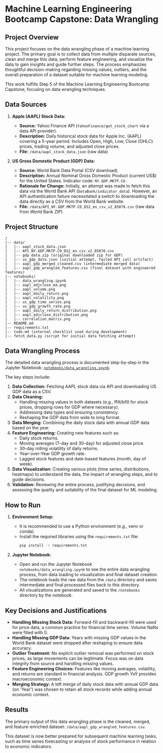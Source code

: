 # Machine Learning Engineering Bootcamp Capstone: Data Wrangling

## Project Overview

This project focuses on the data wrangling phase of a machine learning project. The primary goal is to collect data from multiple disparate sources, clean and merge this data, perform feature engineering, and visualize the data to gain insights and guide further steps. The process emphasizes thoughtful decision-making regarding missing values, outliers, and the overall preparation of a dataset suitable for machine learning modeling.

This work fulfills Step 5 of the Machine Learning Engineering Bootcamp Capstone, focusing on data wrangling techniques.

## Data Sources

1.  **Apple (AAPL) Stock Data:**
    *   **Source:** Yahoo Finance API (`YahooFinance/get_stock_chart` via a data API provider).
    *   **Description:** Daily historical stock data for Apple Inc. (AAPL) covering a 5-year period. Includes Open, High, Low, Close (OHLC) prices, trading volume, and adjusted close prices.
    *   **File:** `/data/aapl_stock_data.json` (raw data)

2.  **US Gross Domestic Product (GDP) Data:**
    *   **Source:** World Bank Data Portal (CSV download).
    *   **Description:** Annual Nominal Gross Domestic Product (current US$) for the United States. Indicator code: `NY.GDP.MKTP.CD`.
    *   **Rationale for Change:** Initially, an attempt was made to fetch this data via the World Bank API (`DataBank/indicator_data`). However, an API authentication failure necessitated a switch to downloading the data directly as a CSV from the World Bank website.
    *   **File:** `/data/API_NY.GDP.MKTP.CD_DS2_en_csv_v2_85078.csv` (raw data from World Bank ZIP)

## Project Structure

```
/
|-- data/
|   |-- aapl_stock_data.json
|   |-- API_NY.GDP.MKTP.CD_DS2_en_csv_v2_85078.csv
|   |-- gdp_data.zip (original downloaded zip for GDP)
|   |-- us_gdp_data.json (initial attempt, failed API call artifact)
|   |-- aapl_gdp_merged_cleaned.csv (intermediate merged data)
|   |-- aapl_gdp_wrangled_features.csv (final dataset with engineered features)
|-- notebooks/
|   |-- data_wrangling.ipynb
|   |-- aapl_adjclose_ma.png
|   |-- aapl_volume.png
|   |-- aapl_daily_return.png
|   |-- aapl_volatility.png
|   |-- us_gdp_time_series.png
|   |-- us_gdp_growth_rate.png
|   |-- aapl_daily_return_distribution.png
|   |-- aapl_adjclose_distribution.png
|   |-- correlation_matrix.png
|-- README.md
|-- requirements.txt
|-- todo.md (internal checklist used during development)
|-- fetch_data.py (script for initial data fetching attempt)
```

## Data Wrangling Process

The detailed data wrangling process is documented step-by-step in the Jupyter Notebook: [`notebooks/data_wrangling.ipynb`](notebooks/data_wrangling.ipynb).

The key steps include:

1.  **Data Collection:** Fetching AAPL stock data via API and downloading US GDP data as a CSV.
2.  **Data Cleaning:**
    *   Handling missing values in both datasets (e.g., ffill/bfill for stock prices, dropping rows for GDP where necessary).
    *   Addressing data types and ensuring consistency.
    *   Reshaping the GDP data from wide to long format.
3.  **Data Merging:** Combining the daily stock data with annual GDP data based on the year.
4.  **Feature Engineering:** Creating new features such as:
    *   Daily stock returns.
    *   Moving averages (7-day and 30-day) for adjusted close price.
    *   30-day rolling volatility of daily returns.
    *   Year-over-Year GDP growth rate.
    *   Lagged stock features and date-based features (month, day of week).
5.  **Data Visualization:** Creating various plots (time series, distributions, heatmaps) to understand the data, the impact of wrangling steps, and to guide decisions.
6.  **Validation:** Reviewing the entire process, justifying decisions, and assessing the quality and suitability of the final dataset for ML modeling.

## How to Run

1.  **Environment Setup:**
    *   It is recommended to use a Python environment (e.g., venv or conda).
    *   Install the required libraries using the `requirements.txt` file:
        ```bash
        pip install -r requirements.txt
        ```

2.  **Jupyter Notebook:**
    *   Open and run the Jupyter Notebook `notebooks/data_wrangling.ipynb` to see the entire data wrangling process, from data loading to visualization and final dataset creation.
    *   The notebook loads the raw data from the `/data` directory and saves intermediate and final processed files back to this directory.
    *   All visualizations are generated and saved to the `/notebooks` directory by the notebook.

## Key Decisions and Justifications

*   **Handling Missing Stock Data:** Forward-fill and backward-fill were used for price data, a common practice for financial time series. Volume NaNs were filled with 0.
*   **Handling Missing GDP Data:** Years with missing GDP values in the World Bank dataset were dropped after reshaping to ensure data accuracy.
*   **Outlier Treatment:** No explicit outlier removal was performed on stock prices, as large movements can be legitimate. Focus was on data integrity from source and handling missing values.
*   **Feature Engineering Choices:** Features like moving averages, volatility, and returns are standard in financial analysis. GDP growth YoY provides macroeconomic context.
*   **Merging Strategy:** A left merge of daily stock data with annual GDP data (on 'Year') was chosen to retain all stock records while adding annual economic context.

## Results

The primary output of this data wrangling phase is the cleaned, merged, and feature-enriched dataset: `/data/aapl_gdp_wrangled_features.csv`.

This dataset is now better prepared for subsequent machine learning tasks, such as time series forecasting or analysis of stock performance in relation to economic indicators.

